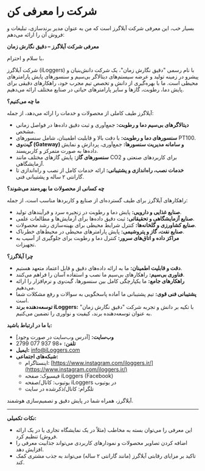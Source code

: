 # شرکت را معرفی کن
بسیار خب، این معرفی شرکت آیلاگرز است که من به عنوان مدیر برندسازی، تبلیغات و فروش آن را ارائه می‌دهم:

**معرفی شرکت آیلاگرز – دقیق نگارش زمان**

با سلام و احترام،

شرکت آیلاگرز (iLoggers) با نام رسمی "دقیق نگارش زمان"، یک شرکت دانش‌بنیان و پیشرو در زمینه تولید و عرضه سیستم‌های دیتالاگر بی‌سیم و سنسورهای پایش پارامترهای محیطی است. ما با بهره‌گیری از دانش و تخصص تیم مجرب خود، راهکارهای دقیقی برای پایش دما، رطوبت، گازها و سایر پارامترهای حیاتی در صنایع مختلف ارائه می‌دهیم.

**ما چه می‌کنیم؟**

آیلاگرز طیف کاملی از محصولات و خدمات را ارائه می‌دهد، از جمله:

*   **دیتالاگرهای بی‌سیم دما و رطوبت:** جمع‌آوری و ثبت دقیق داده‌ها در فواصل زمانی مشخص.
*   **سنسورهای دما و رطوبت:** با دقت بالا و قابلیت اطمینان، شامل سنسورهای PT100.
*   **گیت‌وی (Gateway) و سامانه مدیریت سنسورها:** جمع‌آوری، پردازش و نمایش داده‌ها به صورت متمرکز و کاربرپسند.
*   **سنسورهای گاز:** پایش گازهای مختلف مانند CO2 برای کاربردهای صنعتی و آزمایشگاهی.
*   **خدمات نصب، راه‌اندازی و پشتیبانی:** ارائه خدمات کامل از نصب و راه‌اندازی تا گارانتی ۲ ساله و پشتیبانی فنی.

**چه کسانی از محصولات ما بهره‌مند می‌شوند؟**

راهکارهای آیلاگرز برای طیف گسترده‌ای از صنایع و کاربردها مناسب است، از جمله:

*   **صنایع غذایی و دارویی:** پایش دما و رطوبت در زنجیره سرد و فرآیندهای تولید.
*   **صنایع آزمایشگاهی و تحقیقاتی:** ثبت دقیق داده‌ها برای آزمایش‌ها و مطالعات علمی.
*   **صنایع کشاورزی و گلخانه‌ها:** کنترل شرایط محیطی برای بهینه‌سازی رشد محصولات.
*   **صنایع نفت، گاز و پتروشیمی:** پایش پارامترهای محیطی در محیط‌های خطرناک.
*   **مراکز داده و اتاق‌های سرور:** کنترل دما و رطوبت برای جلوگیری از آسیب به تجهیزات.

**چرا آیلاگرز؟**

*   **دقت و قابلیت اطمینان:** ما به ارائه داده‌های دقیق و قابل اعتماد متعهد هستیم.
*   **فناوری بی‌سیم:** راهکارهای بی‌سیم ما نصب و استفاده آسان را فراهم می‌کنند.
*   **راهکارهای جامع:** ما یکپارچگی کامل بین سنسورها، گیت‌وی و نرم‌افزار را ارائه می‌دهیم.
*   **پشتیبانی فنی قوی:** تیم پشتیبانی ما آماده پاسخگویی به سوالات و رفع مشکلات شما است.
*   **توسعه‌دهنده برند iLoggers:** با تکیه بر دانش و تجربه شرکت "دقیق نگارش زمان" به عنوان توسعه‌دهنده برند، کیفیت و نوآوری را تضمین می‌کنیم.

**با ما در ارتباط باشید:**

*   **وب‌سایت:** [آدرس وب‌سایت در صورت وجود]
*   **تلفن:** +98 937 077 2799
*   **ایمیل:** info@iLoggers.com
*   **شبکه‌های اجتماعی:**
    *   اینستاگرام: [https://www.instagram.com/iloggers.ir/](https://www.instagram.com/iloggers.ir/)
    *   فیسبوک: صفحه iLoggers (Facebook)
    *   یوتیوب: کانال/صفحه iLoggers در یوتیوب
    *   تلگرام: کانال/ذکرشده در سایت

آیلاگرز، همراه شما در پایش دقیق و تصمیم‌سازی هوشمند.

---

**نکات تکمیلی:**

*   این معرفی را می‌توان بسته به مخاطب (مثلاً در یک نمایشگاه تجاری یا در یک ارائه فروش) تنظیم کرد.
*   اضافه کردن تصاویر محصولات و نمودارهای کاربردی می‌تواند جذابیت معرفی را افزایش دهد.
*   تاکید بر مزایای رقابتی آیلاگرز (مانند گارانتی ۲ ساله) می‌تواند به جذب مشتری کمک کند.
